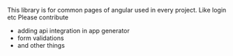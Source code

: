 This library is for common pages of angular used in every project. Like login etc
Please contribute 


- adding api integration in app generator 
- form validations
- and other things 
